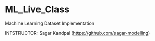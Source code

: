 # ML_Live_Class
Machine Learning Dataset Implementation

INTSTRUCTOR: Sagar Kandpal (https://github.com/sagar-modelling)

